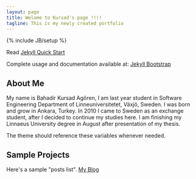 ```yaml
---
layout: page
title: Welome to Kursad's page !!!!
tagline: This is my newly created portfolio
---
```

{% include JB/setup %}

Read [Jekyll Quick Start](http://jekyllbootstrap.com/usage/jekyll-quick-start.html)

Complete usage and documentation available at: [Jekyll Bootstrap](http://jekyllbootstrap.com)

## About Me

My name is Bahadir Kursad Agören, I am last year student in Software Engineering Department of
Linneuniversitetet, Växjö, Sweden. I was born and grow in Ankara, Turkey. In 2010 I came to Sweden as an
exchange student, after I decided to continue my studies here. I am finishing my Linnaeus University degree in
August after presentation of my thesis.


The theme should reference these variables whenever needed.
    
## Sample Projects

Here's a sample "posts list".
  <a href="publicabstract.blogspot.se">My Blog</a></li>
  




